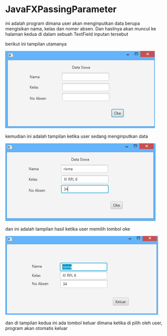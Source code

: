 # JavaFXPassingParameter

ini adalah program dimana user akan menginputkan data berupa mengisikan nama, kelas dan nomer absen. Dan hasilnya akan muncul ke halaman kedua di dalam sebuah TextField inputan tersebut

berikut ini tampilan utamanya

![alt text](https://github.com/rismaintan/JavaFXPassingParameter/blob/master/tampilanawal.PNG)

kemudian ini adalah tampilan ketika user sedang menginputkan data

![alt text](https://github.com/rismaintan/JavaFXPassingParameter/blob/master/data.PNG)

dan ini adalah tampilan hasil ketika user memilih tombol oke

![alt text](https://github.com/rismaintan/JavaFXPassingParameter/blob/master/hasil.PNG)

dan di tampilan kedua ini ada tombol keluar dimana ketika di pilih oleh user, program akan otomatis keluar
